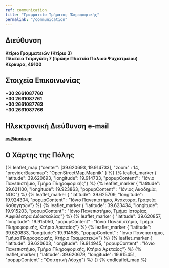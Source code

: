 ```yaml
---
ref: communication
title: "Γραμματεία Τμήματος Πληροφορικής"
permalink: "/communication"
---
```



## <i class= "fa fa-map-marker-alt" style="color: orange; font-size: x-large;" aria-hidden="true"></i> Διεύθυνση
#### Κτίριο Γραμματειών (Κτίριο 3)<br>Πλατεία Τσιριγώτη 7 (πρώην Πλατεία Παλιού Ψυχιατρείου)<br>Κέρκυρα, 49100

## <i class="fa fa-phone" style="color: orange; font-size: x-large;"></i> Στοιχεία Επικοινωνίας
#### +30 2661087760<br>+30 2661087761<br>+30 2661087763<br>+30 2661087766

## <i class="far fa-envelope" style="color: orange; font-size: x-large;"></i> Ηλεκτρονική Διεύθυνση e-mail
#### cs@ionio.gr

## <i class="far fa-map" style="color: orange; font-size: x-large;"></i> Ο Χάρτης της Πόλης

{% leaflet_map {"center": [39.620693, 19.914733],
                "zoom" : 14,
                "providerBasemap": "OpenStreetMap.Mapnik" }
%}
{% leaflet_marker { "latitude": 39.620693,
                    "longitude": 19.914733,
                    "popupContent" : "Ιόνιο Πανεπιστήμιο, Τμήμα Πληροφορικής"}
%}
{% leaflet_marker { "latitude": 39.621100,
                    "longitude": 19.923863,
                    "popupContent" : "Ιόνιος Ακαδημία, NOC"}
%}
{% leaflet_marker { "latitude": 39.625709,
                    "longitude": 19.924304,
                    "popupContent" : "Ιόνιο Πανεπιστήμιο, Ανάκτορα, Γραφεία Καθηγητών"}
%}
{% leaflet_marker { "latitude": 39.623434,
                    "longitude": 19.915203,
                    "popupContent" : "Ιόνιο Πανεπιστήμιο, Τμήμα Ιστορίας, Αμφιθέατρα Διδασκαλίας"}
%}
{% leaflet_marker { "latitude": 39.620857,
                    "longitude": 19.915050,
                    "popupContent" : "Ιόνιο Πανεπιστήμιο, Τμήμα Πληροφορικής, Κτήριο Αρεταίος"}
%}
{% leaflet_marker { "latitude": 39.620833,
                    "longitude": 19.914585,
                    "popupContent" : "Ιόνιο Πανεπιστήμιο, Τμήμα Πληροφορικής, Κτήριο Γραμματειών"}
%}
{% leaflet_marker { "latitude": 39.620603,
                    "longitude": 19.914945,
                    "popupContent" : "Ιόνιο Πανεπιστήμιο, Τμήμα Πληροφορικής, Κτήριο Αρεταίος"}
%}
{% leaflet_marker { "latitude": 39.620679,
                    "longitude": 19.915451,
                    "popupContent" : "Φοιτητική Λέσχη"}
%}
{}
{% endleaflet_map %}

